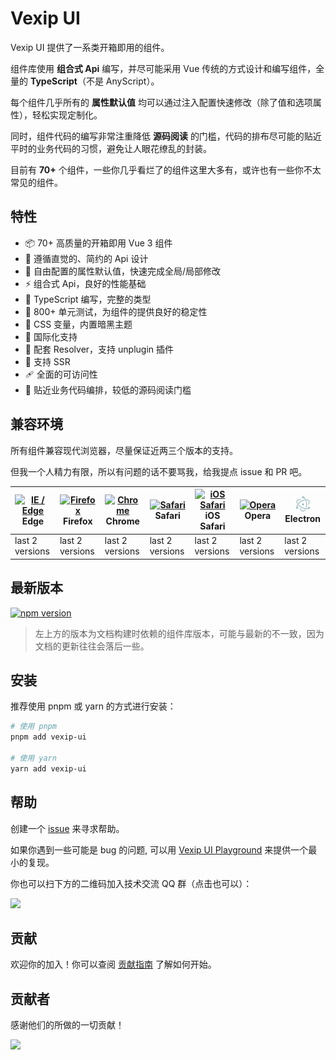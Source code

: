 # Vexip UI

Vexip UI 提供了一系类开箱即用的组件。

组件库使用 **组合式 Api** 编写，并尽可能采用 Vue 传统的方式设计和编写组件，全量的 **TypeScript**（不是 AnyScript）。

每个组件几乎所有的 **属性默认值** 均可以通过注入配置快速修改（除了值和选项属性），轻松实现定制化。

同时，组件代码的编写非常注重降低 **源码阅读** 的门槛，代码的排布尽可能的贴近平时的业务代码的习惯，避免让人眼花缭乱的封装。

目前有 **70+** 个组件，一些你几乎看烂了的组件这里大多有，或许也有一些你不太常见的组件。

## 特性

- 📦 70+ 高质量的开箱即用 Vue 3 组件
- 📐 遵循直觉的、简约的 Api 设计
- 🔧 自由配置的属性默认值，快速完成全局/局部修改
- ⚡ 组合式 Api，良好的性能基础
- 🔨 TypeScript 编写，完整的类型
- 💪 800+ 单元测试，为组件的提供良好的稳定性
- 🎨 CSS 变量，内置暗黑主题
- 🚩 国际化支持
- 🛫 配套 Resolver，支持 unplugin 插件
- 🚤 支持 SSR
- 🩹 全面的可访问性
- 👀 贴近业务代码编排，较低的源码阅读门槛

## 兼容环境

所有组件兼容现代浏览器，尽量保证近两三个版本的支持。

但我一个人精力有限，所以有问题的话不要骂我，给我提点 issue 和 PR 吧。

| [<img src="https://raw.githubusercontent.com/alrra/browser-logos/master/src/edge/edge_48x48.png" alt="IE / Edge" width="24" height="24" />](http://godban.github.io/browsers-support-badges/)<br/>Edge | [<img src="https://raw.githubusercontent.com/alrra/browser-logos/master/src/firefox/firefox_48x48.png" alt="Firefox" width="24" height="24" />](http://godban.github.io/browsers-support-badges/)<br/>Firefox | [<img src="https://raw.githubusercontent.com/alrra/browser-logos/master/src/chrome/chrome_48x48.png" alt="Chrome" width="24" height="24" />](http://godban.github.io/browsers-support-badges/)<br/>Chrome | [<img src="https://raw.githubusercontent.com/alrra/browser-logos/master/src/safari/safari_48x48.png" alt="Safari" width="24" height="24" />](http://godban.github.io/browsers-support-badges/)<br/>Safari | [<img src="https://raw.githubusercontent.com/alrra/browser-logos/master/src/safari-ios/safari-ios_48x48.png" alt="iOS Safari" width="24" height="24" />](http://godban.github.io/browsers-support-badges/)<br/>iOS Safari | [<img src="https://raw.githubusercontent.com/alrra/browser-logos/master/src/opera/opera_48x48.png" alt="Opera" width="24" height="24" />](http://godban.github.io/browsers-support-badges/)<br/>Opera | [<img src="https://raw.githubusercontent.com/alrra/browser-logos/master/src/electron/electron_48x48.png" alt="Electron" width="24" height="24" />](http://godban.github.io/browsers-support-badges/)<br/>Electron |
| ------------------------------------------------------------------------------------------------------------------------------------------------------------------------------------------------------ | ------------------------------------------------------------------------------------------------------------------------------------------------------------------------------------------------------------- | --------------------------------------------------------------------------------------------------------------------------------------------------------------------------------------------------------- | --------------------------------------------------------------------------------------------------------------------------------------------------------------------------------------------------------- | ------------------------------------------------------------------------------------------------------------------------------------------------------------------------------------------------------------------------- | ----------------------------------------------------------------------------------------------------------------------------------------------------------------------------------------------------- | ----------------------------------------------------------------------------------------------------------------------------------------------------------------------------------------------------------------- |
| last 2 versions                                                                                                                                                                                        | last 2 versions                                                                                                                                                                                               | last 2 versions                                                                                                                                                                                           | last 2 versions                                                                                                                                                                                           | last 2 versions                                                                                                                                                                                                           | last 2 versions                                                                                                                                                                                       | last 2 versions                                                                                                                                                                                                   |

## 最新版本

<a href="https://www.npmjs.com/package/vexip-ui" target="_blank">
  <img src="https://img.shields.io/github/package-json/v/vexip-ui/vexip-ui" alt="npm version"/>
</a>

> 左上方的版本为文档构建时依赖的组件库版本，可能与最新的不一致，因为文档的更新往往会落后一些。

## 安装

推荐使用 pnpm 或 yarn 的方式进行安装：

```sh
# 使用 pnpm
pnpm add vexip-ui

# 使用 yarn
yarn add vexip-ui
```

## 帮助

创建一个 [issue](https://github.com/vexip-ui/vexip-ui/issues) 来寻求帮助。

如果你遇到一些可能是 bug 的问题, 可以用 [Vexip UI Playground](https://playground.vexipui.com/) 来提供一个最小的复现。

你也可以扫下方的二维码加入技术交流 QQ 群（点击也可以）：

<a href="https://jq.qq.com/?_wv=1027&k=5KlA84xG" target="_blank">
  <img
    src="/vexip-ui-group-qrcode.png"
    style="width: 240px;"
  />
</a>

## 贡献

欢迎你的加入！你可以查阅 [贡献指南](https://github.com/vexip-ui/vexip-ui/blob/main/CONTRIBUTING.md) 了解如何开始。

## 贡献者

感谢他们的所做的一切贡献！

<a href="https://github.com/vexip-ui/vexip-ui/graphs/contributors">
  <img src="https://contrib.rocks/image?repo=vexip-ui/vexip-ui" />
</a>

